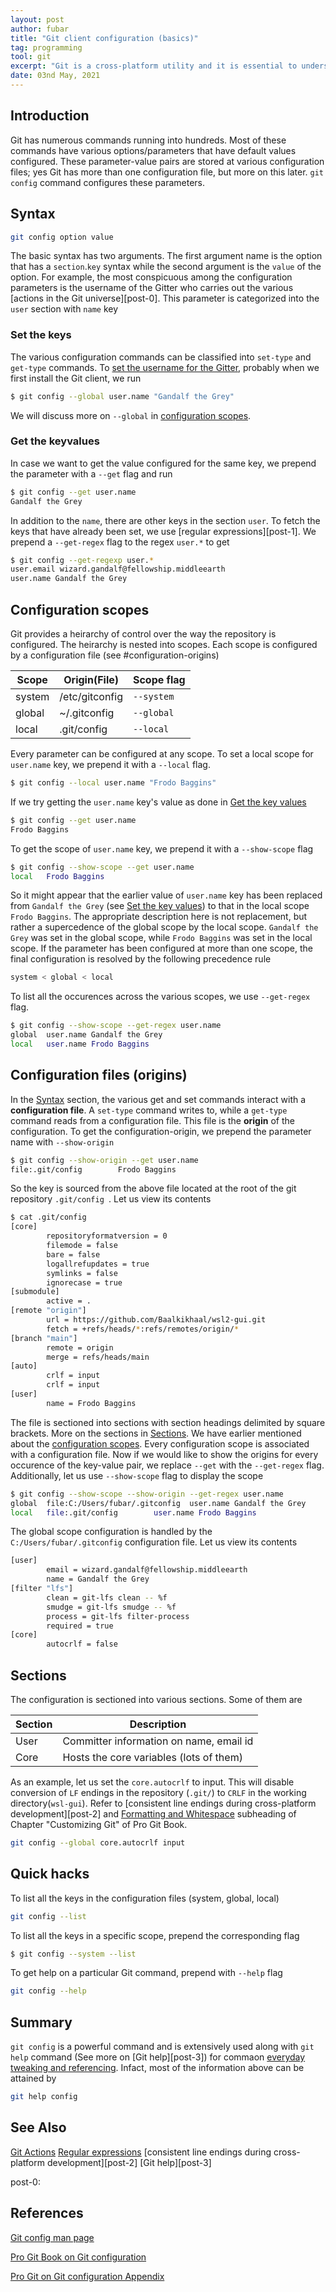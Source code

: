 ```yaml
---
layout: post
author: fubar
title: "Git client configuration (basics)"
tag: programming
tool: git
excerpt: "Git is a cross-platform utility and it is essential to understand the way it is configured. In certain circumstances, it is required to modify the configuration to suit the needs. We will discuss one such circumstance when we need to carry cross platform development on both native Windows and virtual Windows Subsystem for Linux (WSL) GNU/Linux distribution."
date: 03nd May, 2021
---
```


## Introduction

Git has numerous commands running into hundreds. Most of these commands have various options/parameters that have default values configured. These parameter-value pairs are stored at various configuration files; yes Git has more than one configuration file, but more on this later. `git config` command configures these parameters.

## Syntax

```bash
git config option value
```

The basic syntax has two arguments. The first argument name is the option that has a `section`.`key` syntax while the second argument is the `value` of the option. For example, the most conspicuous among the configuration parameters is the username of the Gitter who carries out the various [actions in the Git universe][post-0]. This parameter is categorized into the `user` section with `name` key

### Set the keys

The various configuration commands can be classified into `set-type` and `get-type` commands. To [set the username for the Gitter](https://git-scm.com/book/en/v2/Getting-Started-First-Time-Git-Setup), probably when we first install the Git client, we run

```bash
$ git config --global user.name "Gandalf the Grey"
```

We will discuss more on `--global` in [configuration scopes](#configuration-scopes). 

### Get the keyvalues

In case we want to get the value configured for the same key, we prepend the parameter with a `--get` flag and run

```bash
$ git config --get user.name
Gandalf the Grey
```

In addition to the `name`, there are other keys in the section `user`. To fetch the keys that have already been set, we use [regular expressions][post-1]. We prepend a `--get-regex` flag to the regex `user.*` to get

```bash
$ git config --get-regexp user.*
user.email wizard.gandalf@fellowship.middleearth
user.name Gandalf the Grey
```

## Configuration scopes

Git provides a heirarchy of control over the way the repository is configured. The heirarchy is nested into scopes. Each scope is configured by a configuration file (see #configuration-origins)

Scope | Origin(File) | Scope flag
---|---|---
system | /etc/gitconfig | `--system`
global | ~/.gitconfig | `--global`
local | .git/config | `--local`

Every parameter can be configured at any scope. To set a local scope for `user.name` key, we prepend it with a `--local` flag.

```bash
$ git config --local user.name "Frodo Baggins"
```

If we try getting the `user.name` key's value as done in [Get the key values](#get-the-keyvalues)

```bash
$ git config --get user.name
Frodo Baggins
```

To get the scope of `user.name` key, we prepend it with a `--show-scope` flag

```bash
$ git config --show-scope --get user.name
local   Frodo Baggins
```

So it might appear that the earlier value of `user.name` key has been replaced from `Gandalf the Grey` (see [Set the key values](#set-the-keyvalues)) to that in the local scope `Frodo Baggins`. The appropriate description here is not replacement, but rather a supercedence of the global scope by the local scope. `Gandalf the Grey` was set in the global scope, while `Frodo Baggins` was set in the local scope. If the parameter has been configured at more than one scope, the final configuration is resolved by the following precedence rule

```bash
system < global < local
```
To list all the occurences across the various scopes, we use `--get-regex` flag.

```bash
$ git config --show-scope --get-regex user.name
global  user.name Gandalf the Grey
local   user.name Frodo Baggins
```

## Configuration files (origins)

In the [Syntax](#syntax) section, the various get and set commands interact with a **configuration file**. A `set-type` command writes to, while a `get-type` command reads from a configuration file. This file is the **origin** of the configuration. To get the configuration-origin, we prepend the parameter name with `--show-origin`

```bash
$ git config --show-origin --get user.name
file:.git/config        Frodo Baggins
```

So the key is sourced from the above file located at the root of the git repository `.git/config `. Let us view its contents

```bash
$ cat .git/config
[core]
        repositoryformatversion = 0
        filemode = false
        bare = false
        logallrefupdates = true
        symlinks = false
        ignorecase = true
[submodule]
        active = .
[remote "origin"]
        url = https://github.com/Baalkikhaal/wsl2-gui.git
        fetch = +refs/heads/*:refs/remotes/origin/*
[branch "main"]
        remote = origin
        merge = refs/heads/main
[auto]
        crlf = input
        crlf = input
[user]
        name = Frodo Baggins
```

The file is sectioned into sections with section headings delimited by square brackets. More on the sections in [Sections](#sections). We have earlier mentioned about the [configuration scopes](#configuration-scopes). Every configuration scope is associated with a configuration file. Now if we would like to show the origins for every occurence of the key-value pair, we replace `--get` with the `--get-regex` flag. Additionally, let us use `--show-scope` flag to display the scope

```bash
$ git config --show-scope --show-origin --get-regex user.name
global  file:C:/Users/fubar/.gitconfig  user.name Gandalf the Grey
local   file:.git/config        user.name Frodo Baggins
```

The global scope configuration is handled by the `C:/Users/fubar/.gitconfig` configuration file. Let us view its contents

```bash
[user]
        email = wizard.gandalf@fellowship.middleearth
        name = Gandalf the Grey
[filter "lfs"]
        clean = git-lfs clean -- %f
        smudge = git-lfs smudge -- %f
        process = git-lfs filter-process
        required = true
[core]
        autocrlf = false
```

## Sections

The configuration is sectioned into various sections. Some of them are

Section | Description
---|---
User | Committer information on name, email id
Core | Hosts the core variables (lots of them)

As an example, let us set the `core.autocrlf` to input. This will disable conversion of `LF` endings in the repository (`.git/`) to `CRLF` in the working directory(`wsl-gui`). Refer to [consistent  line endings during cross-platform development][post-2] and [Formatting and Whitespace](https://git-scm.com/book/en/v2/Customizing-Git-Git-Configuration#_formatting_and_whitespace) subheading of Chapter "Customizing Git" of Pro Git Book.

```bash
git config --global core.autocrlf input
```

## Quick hacks

To list all the keys in the configuration files (system, global, local)

```bash
git config --list
```

To list all the keys in a specific scope, prepend the corresponding flag

```bash
$ git config --system --list
```

To get help on a particular Git command, prepend with `--help` flag

```bash
git config --help
```

## Summary

`git config` is a powerful command and is extensively used along with `git help` command (See more on [Git help][post-3]) for commaon [everyday tweaking and referencing][ref-3]. Infact, most of the information above can be attained by

```bash
git help config
```

## See Also

[Git Actions](post-0)
[Regular expressions](post-1)
[consistent  line endings during cross-platform development][post-2]
[Git help][post-3]

post-0: 

## References

[Git config man page](https://man7.org/linux/man-pages/man1/git-config.1.html)

[Pro Git Book on Git configuration](https://git-scm.com/book/en/v2/Customizing-Git-Git-Configuration#_git_config)

[Pro Git on Git configuration Appendix][ref-3]

[ref-3]: https://git-scm.com/book/en/v2/Appendix-C%3A-Git-Commands-Setup-and-Config#_setup_and_config
